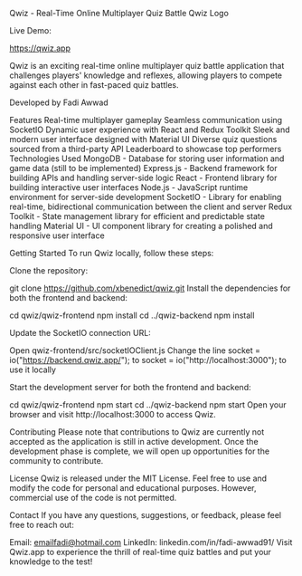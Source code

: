 Qwiz - Real-Time Online Multiplayer Quiz Battle
Qwiz Logo

Live Demo:

https://qwiz.app

Qwiz is an exciting real-time online multiplayer quiz battle application that challenges players' knowledge and reflexes, allowing players to compete against each other in fast-paced quiz battles.


Developed by Fadi Awwad

Features
Real-time multiplayer gameplay
Seamless communication using SocketIO
Dynamic user experience with React and Redux Toolkit
Sleek and modern user interface designed with Material UI
Diverse quiz questions sourced from a third-party API
Leaderboard to showcase top performers
Technologies Used
MongoDB - Database for storing user information and game data (still to be implemented)
Express.js - Backend framework for building APIs and handling server-side logic
React - Frontend library for building interactive user interfaces
Node.js - JavaScript runtime environment for server-side development
SocketIO - Library for enabling real-time, bidirectional communication between the client and server
Redux Toolkit - State management library for efficient and predictable state handling
Material UI - UI component library for creating a polished and responsive user interface

Getting Started
To run Qwiz locally, follow these steps:

Clone the repository:


git clone https://github.com/xbenedict/qwiz.git
Install the dependencies for both the frontend and backend:


cd qwiz/qwiz-frontend
npm install
cd ../qwiz-backend
npm install

Update the SocketIO connection URL:

Open qwiz-frontend/src/socketIOClient.js
Change the line socket = io("https://backend.qwiz.app/"); to socket = io("http://localhost:3000"); to use it locally

Start the development server for both the frontend and backend:

cd qwiz/qwiz-frontend
npm start
cd ../qwiz-backend
npm start
Open your browser and visit http://localhost:3000 to access Qwiz.

Contributing
Please note that contributions to Qwiz are currently not accepted as the application is still in active development. Once the development phase is complete, we will open up opportunities for the community to contribute.

License
Qwiz is released under the MIT License. Feel free to use and modify the code for personal and educational purposes. However, commercial use of the code is not permitted.

Contact
If you have any questions, suggestions, or feedback, please feel free to reach out:

Email: emailfadi@hotmail.com
LinkedIn: linkedin.com/in/fadi-awwad91/
Visit Qwiz.app to experience the thrill of real-time quiz battles and put your knowledge to the test!
